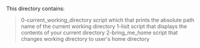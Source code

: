 This directory contains:
> 0-current_working_directory script which that prints the absolute path name of the current working directory
> 1-lisit script that displays the contents of your current directory
> 2-bring_me_home script that changes working directory to user's home directory

